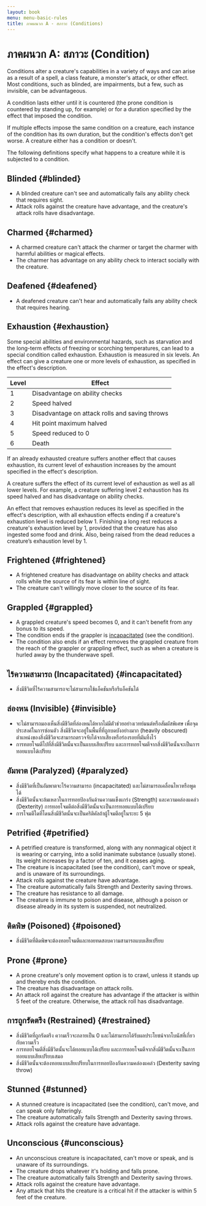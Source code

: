 ```yaml
---
layout: book
menu: menu-basic-rules
title: ภาคผนวก A - สภาวะ (Conditions)
---
```


# ภาคผนวก A: สภาวะ (Condition)

Conditions alter a creature's capabilities in a variety of ways and can arise as a result of a spell, a class feature, a monster's attack, or other effect. Most conditions, such as blinded, are impairments, but a few, such as invisible, can be advantageous.

A condition lasts either until it is countered (the prone condition is countered by standing up, for example) or for a duration specified by the effect that imposed the condition.

If multiple effects impose the same condition on a creature, each instance of the condition has its own duration, but the condition's effects don't get worse. A creature either has a condition or doesn't.

The following definitions specify what happens to a creature while it is subjected to a condition.

## Blinded {#blinded}

- A blinded creature can't see and automatically fails any ability check that requires sight.
- Attack rolls against the creature have advantage, and the creature's attack rolls have disadvantage.

## Charmed {#charmed}

- A charmed creature can't attack the charmer or target the charmer with harmful abilities or magical effects.
- The charmer has advantage on any ability check to interact socially with the creature.

## Deafened {#deafened}

- A deafened creature can't hear and automatically fails any ability check that requires hearing.

## Exhaustion {#exhaustion}

Some special abilities and environmental hazards, such as starvation and the long-term effects of freezing or scorching temperatures, can lead to a special condition called exhaustion. Exhaustion is measured in six levels. An effect can give a creature one or more levels of exhaustion, as specified in the effect's description.

| Level | Effect                                         |
| ----- | ---------------------------------------------- |
| 1     | Disadvantage on ability checks                 |
| 2     | Speed halved                                   |
| 3     | Disadvantage on attack rolls and saving throws |
| 4     | Hit point maximum halved                       |
| 5     | Speed reduced to 0                             |
| 6     | Death                                          |

If an already exhausted creature suffers another effect that causes exhaustion, its current level of exhaustion increases by the amount specified in the effect's description.

A creature suffers the effect of its current level of exhaustion as well as all lower levels. For example, a creature suffering level 2 exhaustion has its speed halved and has disadvantage on ability checks.

An effect that removes exhaustion reduces its level as specified in the effect's description, with all exhaustion effects ending if a creature's exhaustion level is reduced below 1.
Finishing a long rest reduces a creature's exhaustion level by 1, provided that the creature has also ingested some food and drink. Also, being raised from the dead reduces a creature’s exhaustion level by 1.

## Frightened {#frightened}

- A frightened creature has disadvantage on ability checks and attack rolls while the source of its fear is within line of sight.
- The creature can't willingly move closer to the source of its fear.

## Grappled {#grappled}

- A grappled creature's speed becomes 0, and it can't benefit from any bonus to its speed.
- The condition ends if the grappler is [incapacitated](./#incapacitated) (see the condition).
- The condition also ends if an effect removes the grappled creature from the reach of the grappler or grappling effect, such as when a creature is hurled away by the thunderwave spell.

## ไร้ความสามารถ (Incapacitated) {#incapacitated}

- สิ่งมีชีวิตที่ไร้ความสามารถจะไม่สามารถใช้แอ็คชันหรือรีแอ็คชันได้

## ล่องหน (Invisible) {#invisible}

- จะไม่สามารถมองเห็นสิ่งมีชีวิตที่ล่องหนได้หากไม่มีตัวช่วยอย่างเวทย์มนต์หรือสัมผัสพิเศษ เพื่อจุดประสงค์ในการซ่อนตัว สิ่งมีชีวิตจะอยู่ในพื้นที่ที่ถูกบดบังอย่างมาก (heavily obscured) ตำแหน่งของสิ่งมีชีวิตจะสามารถตรวจจับได้จากเสียงหรือร่องรอยที่มันทิ้งไว้
- การทอยโจมตีไปที่สิ่งมีชีวิตนั้นจะเป็นแบบเสียเปรียบ และการทอยโจมตีจากสิ่งมีชีวิตนั้นจะเป็นการทอยแบบได้เปรียบ

## อัมพาต (Paralyzed) {#paralyzed}

- สิ่งมีชีวิตที่เป็นอัมพาตจะไร้ความสามารถ (incapacitated) และไม่สามารถเคลื่อนไหวหรือพูดได้
- สิ่งมีชีวิตนั้นจะล้มเหลวในการทอยป้องกันด้านความแข็งแกร่ง (Strength) และความคล่องแคล่ว (Dexterity) การทอยโจมตีต่อสิ่งมีชีวิตนั้นจะเป็นการทอยแบบได้เปรียบ
- การโจมตีใดที่โดนสิ่งมีชีวิตนั้นจะเป็นคริติคัลถ้าผู้โจมตีอยู่ในระยะ 5 ฟุต

## Petrified {#petrified}

- A petrified creature is transformed, along with any nonmagical object it is wearing or carrying, into a solid inanimate substance (usually stone). Its weight increases by a factor of ten, and it ceases aging.
- The creature is incapacitated (see the condition), can't move or speak, and is unaware of its surroundings.
- Attack rolls against the creature have advantage.
- The creature automatically fails Strength and Dexterity saving throws.
- The creature has resistance to all damage.
- The creature is immune to poison and disease, although a poison or disease already in its system is suspended, not neutralized.

## ติดพิษ (Poisoned) {#poisoned}

- สิ่งมีชีวิตที่ติดพิษจะต้องทอยโจมตีและทอยทดสอบความสามารถแบบเสียเปรียบ

## Prone {#prone}

- A prone creature's only movement option is to crawl, unless it stands up and thereby ends the condition.
- The creature has disadvantage on attack rolls.
- An attack roll against the creature has advantage if the attacker is within 5 feet of the creature. Otherwise, the attack roll has disadvantage.

## การถูกรัดตรึง (Restrained) {#restrained}

- สิ่งมีชีวิตที่ถูกรัดตรึง ความเร็วจะกลายเป็น 0 และไม่สามารถได้รับผลประโยชน์จากโบนัสที่เกี่ยวกับความเร็ว
- การทอยโจมตีสิ่งมีชีวิตนั้นจะได้ทอยแบบได้เปรียบ และการทอยโจมตีจากสิ่งมีชีวิตนั้นจะเป็นการทอยแบบเสียเปรียบเสมอ
- สิ่งมีชีวิตนั้นจะต้องทอยแบบเสียเปรียบในการทอยป้องกันความคล่องแคล่ว (Dexterity saving throw)

## Stunned {#stunned}

- A stunned creature is incapacitated (see the condition), can't move, and can speak only falteringly.
- The creature automatically fails Strength and Dexterity saving throws.
- Attack rolls against the creature have advantage.

## Unconscious {#unconscious}

- An unconscious creature is incapacitated, can't move or speak, and is unaware of its surroundings.
- The creature drops whatever it's holding and falls prone.
- The creature automatically fails Strength and Dexterity saving throws.
- Attack rolls against the creature have advantage.
- Any attack that hits the creature is a critical hit if the attacker is within 5 feet of the creature.
